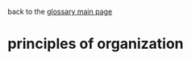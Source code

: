 back to the [glossary main page](https://github.com/wds4/tapestry-protocol/blob/main/glossary/README.md)

principles of organization
=====
